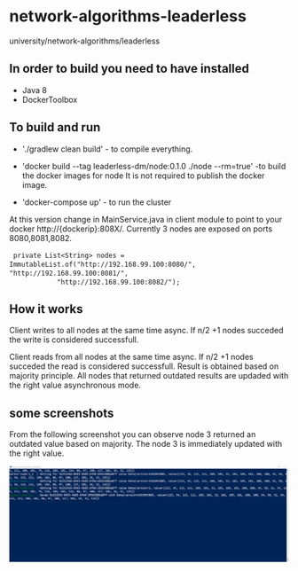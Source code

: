 # network-algorithms-leaderless
university/network-algorithms/leaderless

## In order to build you need to have installed

  * Java 8
  * DockerToolbox
    
## To build and run    
   * './gradlew clean build' - to compile everything.

   * 'docker build --tag leaderless-dm/node:0.1.0 ./node --rm=true' 
   -to build the docker images for node
     It is not required to publish the docker image.
   
   * 'docker-compose up' - to run the cluster

At this version change in MainService.java in client module to point to your docker http://{dockerip}:808X/.
Currently 3 nodes are exposed on ports 8080,8081,8082.

```
 private List<String> nodes = ImmutableList.of("http://192.168.99.100:8080/", "http://192.168.99.100:8081/",
            "http://192.168.99.100:8082/");
```


## How it works

Client writes to all nodes at the same time async. If n/2 +1 nodes succeded the write is considered successfull.

Client reads from all nodes at the same time async. If n/2 +1 nodes succeded the read is considered successfull.
Result is obtained based on majority principle. All nodes that returned outdated results are updaded with the right value asynchronous mode.

## some screenshots

From the following screenshot you can observe node 3 returned an outdated value based on majority. 
The node 3 is immediately updated with the right value.

![Phantom read](./results/phantom-read.png)




